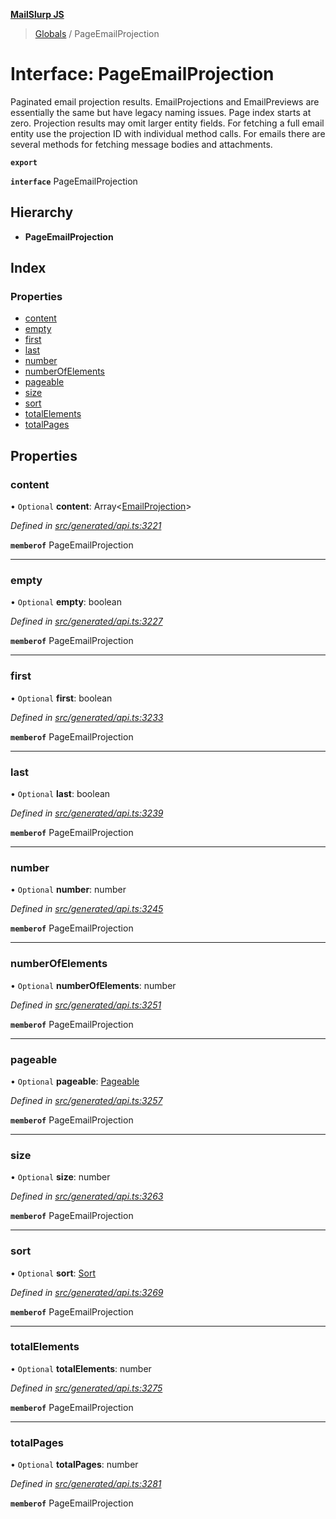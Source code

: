 **[MailSlurp JS](../README.md)**

> [Globals](../README.md) / PageEmailProjection

# Interface: PageEmailProjection

Paginated email projection results. EmailProjections and EmailPreviews are essentially the same but have legacy naming issues. Page index starts at zero. Projection results may omit larger entity fields. For fetching a full email entity use the projection ID with individual method calls. For emails there are several methods for fetching message bodies and attachments.

**`export`** 

**`interface`** PageEmailProjection

## Hierarchy

* **PageEmailProjection**

## Index

### Properties

* [content](pageemailprojection.md#content)
* [empty](pageemailprojection.md#empty)
* [first](pageemailprojection.md#first)
* [last](pageemailprojection.md#last)
* [number](pageemailprojection.md#number)
* [numberOfElements](pageemailprojection.md#numberofelements)
* [pageable](pageemailprojection.md#pageable)
* [size](pageemailprojection.md#size)
* [sort](pageemailprojection.md#sort)
* [totalElements](pageemailprojection.md#totalelements)
* [totalPages](pageemailprojection.md#totalpages)

## Properties

### content

• `Optional` **content**: Array\<[EmailProjection](emailprojection.md)>

*Defined in [src/generated/api.ts:3221](https://github.com/mailslurp/mailslurp-client/blob/d7397d3/src/generated/api.ts#L3221)*

**`memberof`** PageEmailProjection

___

### empty

• `Optional` **empty**: boolean

*Defined in [src/generated/api.ts:3227](https://github.com/mailslurp/mailslurp-client/blob/d7397d3/src/generated/api.ts#L3227)*

**`memberof`** PageEmailProjection

___

### first

• `Optional` **first**: boolean

*Defined in [src/generated/api.ts:3233](https://github.com/mailslurp/mailslurp-client/blob/d7397d3/src/generated/api.ts#L3233)*

**`memberof`** PageEmailProjection

___

### last

• `Optional` **last**: boolean

*Defined in [src/generated/api.ts:3239](https://github.com/mailslurp/mailslurp-client/blob/d7397d3/src/generated/api.ts#L3239)*

**`memberof`** PageEmailProjection

___

### number

• `Optional` **number**: number

*Defined in [src/generated/api.ts:3245](https://github.com/mailslurp/mailslurp-client/blob/d7397d3/src/generated/api.ts#L3245)*

**`memberof`** PageEmailProjection

___

### numberOfElements

• `Optional` **numberOfElements**: number

*Defined in [src/generated/api.ts:3251](https://github.com/mailslurp/mailslurp-client/blob/d7397d3/src/generated/api.ts#L3251)*

**`memberof`** PageEmailProjection

___

### pageable

• `Optional` **pageable**: [Pageable](pageable.md)

*Defined in [src/generated/api.ts:3257](https://github.com/mailslurp/mailslurp-client/blob/d7397d3/src/generated/api.ts#L3257)*

**`memberof`** PageEmailProjection

___

### size

• `Optional` **size**: number

*Defined in [src/generated/api.ts:3263](https://github.com/mailslurp/mailslurp-client/blob/d7397d3/src/generated/api.ts#L3263)*

**`memberof`** PageEmailProjection

___

### sort

• `Optional` **sort**: [Sort](sort.md)

*Defined in [src/generated/api.ts:3269](https://github.com/mailslurp/mailslurp-client/blob/d7397d3/src/generated/api.ts#L3269)*

**`memberof`** PageEmailProjection

___

### totalElements

• `Optional` **totalElements**: number

*Defined in [src/generated/api.ts:3275](https://github.com/mailslurp/mailslurp-client/blob/d7397d3/src/generated/api.ts#L3275)*

**`memberof`** PageEmailProjection

___

### totalPages

• `Optional` **totalPages**: number

*Defined in [src/generated/api.ts:3281](https://github.com/mailslurp/mailslurp-client/blob/d7397d3/src/generated/api.ts#L3281)*

**`memberof`** PageEmailProjection
